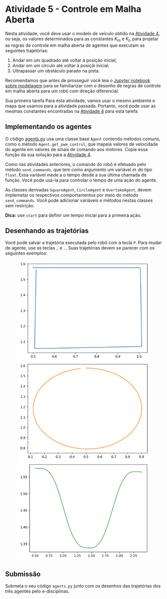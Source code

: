 # Atividade 5 - Controle em Malha Aberta

Nesta atividade, você deve usar o modelo de veículo obtido na [Atividade 4](../model/), ou seja, 
os valores determinados para as constantes $`K_m`$ e $`K_t`$, para projetar as regras de controle
em malha aberta de agentes que executam as seguintes trajetórias:

1. Andar em um quadrado até voltar à posição inicial;
2. Andar em um círculo até voltar à posiçãi inicial;
3. Ultrapassar um obstáculo parado na pista.

Recomendamos que antes de prosseguir você leia o [Jupyter notebook sobre modelagem](../Modelagem.ipynb) 
para se familiarizar com o desenho de regras de controle em malha aberta para um robô com direção diferencial. 


Sua primeira tarefa 
Para esta atividade, vamos usar o mesmo ambiente e mapa que usamos para a atividade passada.
Portanto, você pode usar as mesmas constantes encontradas na [Atividade 4](../model/) para esta
tarefa. 

## Implementando os agentes

O código [agents.py](./agents.py) usa uma classe base `Agent` contendo métodos comuns, como o
método `Agent.get_pwm_control`, que mapeia valores de velocidade do agente em valores de sinais de comando aos motores.
Copie essa função da sua solução para a [Atividade 4](../model/).

Como nas atividades anteriores, o comando do robô é efetuado pelo método `send_commands`, que tem
como argumento um variável `dt` do tipo `float`. Essa variável mede a o tempo desde a sua última chamada
de função. Você pode usá-la para controlar o tempo de uma ação do agente.

As classes derivadas `SquareAgent`, `CircleAgent` e `OvertakeAgent`, devem implemetar os respectivos comportamentos 
por meio do método `send_commands`. Você pode adicionar variáveis e métodos nestas classes sem restrição.

**Dica:** use `start` para definir um tempo inicial para a primeira ação.

## Desenhando as trajetórias

Você pode salvar a trajetória executada pelo robô com a tecla `P`. Para mudar de agente, use as
teclas `,` e `.`. Suas trajetórias devem se parecer com os seguintes exemplos:

<figure>
  <div style="text-align: center">
  <img src="../img/square.png" alt="Trajetória para o SquareAgent.">
  <img src="../img/circle.png" alt="Trajetória para o CircleAgent.">
  <img src="../img/overtake.png" alt="Trajetória para o OvertakeAgent.">
  </div>
</figure>

## Submissão

Submeta o seu código `agents.py` junto com os desenhos das trajetórias dos três agentes pelo
e-disciplinas.
